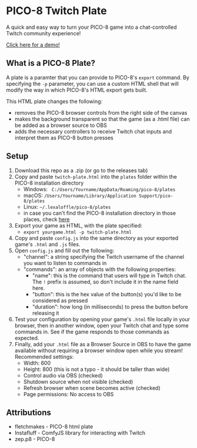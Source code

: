 # PICO-8 Twitch Plate

A quick and easy way to turn your PICO-8 game into a chat-controlled Twitch community experience!

[Click here for a demo!](https://youtu.be/FZm8pqpwi4o)

## What is a PICO-8 Plate?

A plate is a paramter that you can provide to PICO-8's `export` command. By specifying the `-p` parameter, you can use a custom HTML shell that will modify the way in which PICO-8's HTML export gets built.

This HTML plate changes the following:
- removes the PICO-8 browser controls from the right side of the canvas
- makes the background transparent so that the game (as a .html file) can be added as a browser source to OBS
- adds the necessary controllers to receive Twitch chat inputs and interpret them as PICO-8 button presses

## Setup

1. Download this repo as a .zip (or go to the releases tab)
2. Copy and paste `twitch-plate.html` into the `plates` folder within the PICO-8 installation directory
    - Windows: ` C:/Users/Yourname/AppData/Roaming/pico-8/plates`
    - macOS: `/Users/Yourname/Library/Application Support/pico-8/plates`
    - Linux: `~/.lexaloffle/pico-8/plates`
    - in case you can't find the PICO-8 installation directory in those places, check [here](https://pico-8.fandom.com/wiki/Configuration)
3. Export your game as HTML, with the plate specified:
    - `export yourgame.html -p twitch-plate.html`
4. Copy and paste `config.js` into the same directory as your exported game's `.html` and `.js` files.
5. Open `config.js` and fill out the following:
    - "channel": a string specifying the Twitch username of the channel you want to listen to commands in
    - "commands": an array of objects with the following properties:
        - "name": this is the command that users will type in Twitch chat. The `!` prefix is assumed, so don't include it in the name field here.
        - "button": this is the hex value of the button(s) you'd like to be considered as pressed
        - "duration": how long (in milliseconds) to press the button before releasing it
6. Test your configuration by opening your game's `.html` file locally in your browser, then in another window, open your Twitch chat and type some commands in. See if the game responds to those commands as expected.
7. Finally, add your `.html` file as a Browser Source in OBS to have the game available without requiring a browser window open while you stream! Recommended settings:
    - Width: 600
    - Height: 800 (this is not a typo - it should be taller than wide)
    - Control audio via OBS (checked)
    - Shutdown source when not visible (checked)
    - Refresh browser when scene becomes active (checked)
    - Page permissions: No access to OBS

## Attributions

- fletchmakes - PICO-8 html plate
- Instafluff - ComfyJS library for interacting with Twitch
- zep.p8 - PICO-8